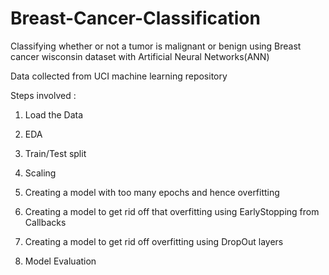 # Breast-Cancer-Classification
Classifying whether or not a tumor is malignant or benign using Breast cancer wisconsin dataset with Artificial Neural Networks(ANN)

Data collected from UCI machine learning repository

Steps involved :

1) Load the Data

2) EDA

3) Train/Test split

4) Scaling

5) Creating a model with too many epochs and hence overfitting

6) Creating a model to get rid off that overfitting using EarlyStopping from Callbacks

7) Creating a model to get rid off overfitting using DropOut layers

8) Model Evaluation
